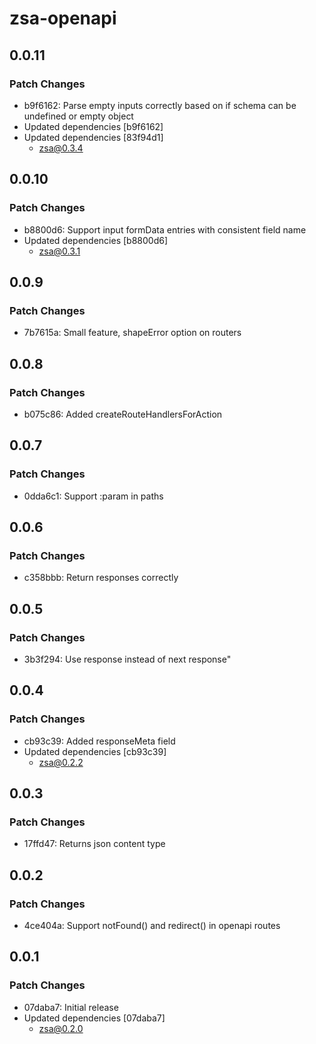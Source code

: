 # zsa-openapi

## 0.0.11

### Patch Changes

- b9f6162: Parse empty inputs correctly based on if schema can be undefined or empty object
- Updated dependencies [b9f6162]
- Updated dependencies [83f94d1]
  - zsa@0.3.4

## 0.0.10

### Patch Changes

- b8800d6: Support input formData entries with consistent field name
- Updated dependencies [b8800d6]
  - zsa@0.3.1

## 0.0.9

### Patch Changes

- 7b7615a: Small feature, shapeError option on routers

## 0.0.8

### Patch Changes

- b075c86: Added createRouteHandlersForAction

## 0.0.7

### Patch Changes

- 0dda6c1: Support :param in paths

## 0.0.6

### Patch Changes

- c358bbb: Return responses correctly

## 0.0.5

### Patch Changes

- 3b3f294: Use response instead of next response"

## 0.0.4

### Patch Changes

- cb93c39: Added responseMeta field
- Updated dependencies [cb93c39]
  - zsa@0.2.2

## 0.0.3

### Patch Changes

- 17ffd47: Returns json content type

## 0.0.2

### Patch Changes

- 4ce404a: Support notFound() and redirect() in openapi routes

## 0.0.1

### Patch Changes

- 07daba7: Initial release
- Updated dependencies [07daba7]
  - zsa@0.2.0
